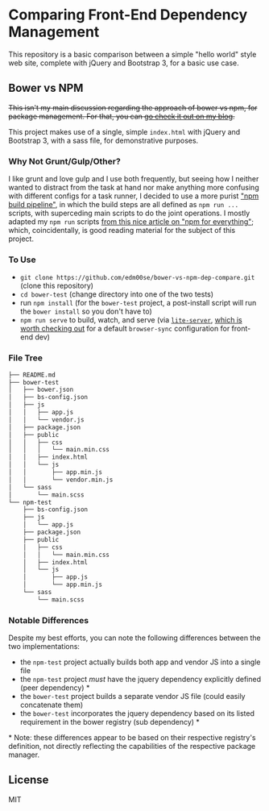 # Comparing Front-End Dependency Management

This repository is a basic comparison between a simple "hello world" style web site, complete with jQuery and Bootstrap 3, for a basic use case.

## Bower vs NPM

~~This isn't my main discussion regarding the approach of  bower vs npm, for package management. For that, you can [go check it out on my blog](#).~~

This project makes use of a single, simple `index.html` with jQuery and Bootstrap 3, with a sass file, for demonstrative purposes.

### Why Not Grunt/Gulp/Other?

I like grunt and love gulp and I use both frequently, but seeing how I neither wanted to distract from the task at hand nor make anything more confusing with different configs for a task runner, I decided to use a more purist ["npm build pipeline"](https://css-tricks.com/why-npm-scripts/), in which the build steps are all defined as `npm run ...` scripts, with superceding main scripts to do the joint operations. I mostly adapted my `npm run` scripts [from this nice article on "npm for everything"](http://beletsky.net/2015/04/npm-for-everything.html); which, coincidentally, is good reading material for the subject of this project.

### To Use

- `git clone https://github.com/edm00se/bower-vs-npm-dep-compare.git` (clone this repository)
- `cd bower-test` (change directory into one of the two tests)
- run `npm install` (for the `bower-test` project, a post-install script will run the `bower install` so you don't have to)
- `npm run serve` to build, watch, and serve (via [`lite-server`](https://github.com/johnpapa/lite-server), [which is worth checking out](https://scotch.io/tutorials/develop-quickly-and-painlessly-with-lite-server) for a default `browser-sync` configuration for front-end dev)

### File Tree

```bash
├── README.md
├── bower-test
│   ├── bower.json
│   ├── bs-config.json
│   ├── js
│   │   ├── app.js
│   │   └── vendor.js
│   ├── package.json
│   ├── public
│   │   ├── css
│   │   │   └── main.min.css
│   │   ├── index.html
│   │   └── js
│   │       ├── app.min.js
│   │       └── vendor.min.js
│   └── sass
│       └── main.scss
└── npm-test
    ├── bs-config.json
    ├── js
    │   └── app.js
    ├── package.json
    ├── public
    │   ├── css
    │   │   └── main.min.css
    │   ├── index.html
    │   └── js
    │       ├── app.js
    │       └── app.min.js
    └── sass
        └── main.scss
```

### Notable Differences

Despite my best efforts,  you can note the following differences between the two implementations:
- the `npm-test` project actually builds both app and vendor JS into a single file
- the `npm-test` project _must_ have the jquery dependency explicitly defined (peer dependency) \*
- the `bower-test` project builds a separate vendor JS file (could easily concatenate them)
- the `bower-test` incorporates the jquery dependency based on its listed requirement in the bower registry (sub dependency) \*

\* Note: these differences appear to be based on their respective registry's definition, not directly reflecting the capabilities of the respective package manager.

## License

MIT
